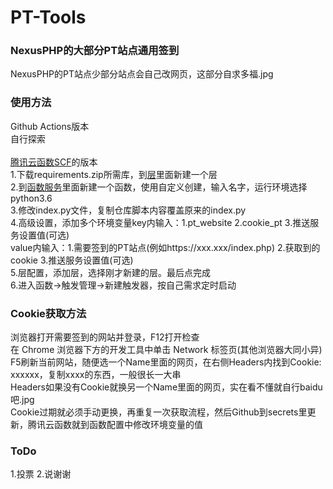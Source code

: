 # PT-Tools
### NexusPHP的大部分PT站点通用签到<br>
NexusPHP的PT站点少部分站点会自己改网页，这部分自求多福.jpg
### 使用方法<br>
Github Actions版本<br>
自行探索<br>
<br>
[腾讯云函数SCF](https://console.cloud.tencent.com/scf/index)的版本<br>
1.下载requirements.zip所需库，到[层](https://console.cloud.tencent.com/scf/layer)里面新建一个层<br>
2.到[函数服务](https://console.cloud.tencent.com/scf/list)里面新建一个函数，使用自定义创建，输入名字，运行环境选择python3.6<br>
3.修改index.py文件，复制仓库脚本内容覆盖原来的index.py<br>
4.高级设置，添加多个环境变量key内输入：1.pt_website 2.cookie_pt 3.推送服务设置值(可选)<br>
value内输入：1.需要签到的PT站点(例如https://xxx.xxx/index.php) 2.获取到的cookie 3.推送服务设置值(可选)<br>
5.层配置，添加层，选择刚才新建的层。最后点完成<br>
6.进入函数→触发管理→新建触发器，按自己需求定时启动<br>

### Cookie获取方法<br>
浏览器打开需要签到的网站并登录，F12打开检查<br>
在 Chrome 浏览器下方的开发工具中单击 Network 标签页(其他浏览器大同小异)<br>
F5刷新当前网站，随便选一个Name里面的网页，在右侧Headers内找到Cookie: xxxxxx，复制xxxx的东西，一般很长一大串<br>
Headers如果没有Cookie就换另一个Name里面的网页，实在看不懂就自行baidu吧.jpg<br>
Cookie过期就必须手动更换，再重复一次获取流程，然后Github到secrets里更新，腾讯云函数就到函数配置中修改环境变量的值

### ToDo<br>
1.投票 2.说谢谢